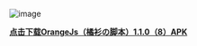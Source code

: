 
![image](https://gitee.com/Orange_shirt/OrangeJs/raw/master/OrangeJs_logo.png)

**[点击下载OrangeJs（橘衫の脚本）1.1.0（8）APK](http://t.cn/A62jK9v9)**
